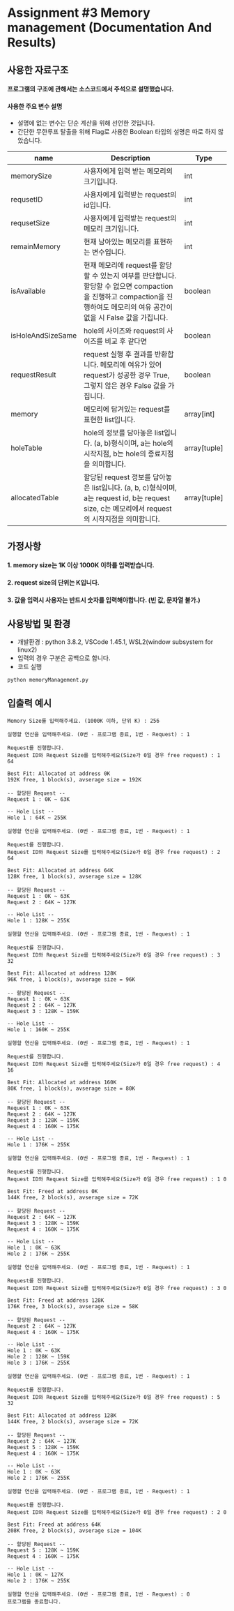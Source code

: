 
# Assignment #3 Memory management (Documentation And Results)
## 사용한 자료구조
#### 프로그램의 구조에 관해서는 소스코드에서 주석으로 설명했습니다.
#### 사용한 주요 변수 설명 
- 설명에 없는 변수는 단순 계산을 위해 선언한 것입니다. 
- 간단한 무한루프 탈출을 위해 Flag로 사용한 Boolean 타입의 설명은 따로 하지 않았습니다.

| name | Description                                                      | Type           |
| --------- | ---------------------------------------------------------------- | -------------- |
| memorySize | 사용자에게 입력 받는 메모리의 크기입니다. | int | 
| requsetID | 사용자에게 입력받는 request의 id입니다. | int |
| requsetSize | 사용자에게 입력받는 request의 메모리 크기입니다. | int |
| remainMemory | 현재 남아있는 메모리를 표현하는 변수입니다. | int |
| isAvailable | 현재 메모리에 request를 할당할 수 있는지 여부를 판단합니다. 할당할 수 없으면 compaction을 진행하고 compaction을 진행하여도 메모리의 여유 공간이 없을 시 False 값을 가집니다.| boolean |
| isHoleAndSizeSame | hole의 사이즈와 request의 사이즈를 비교 후 같다면  | boolean         |
| requestResult | request 실행 후 결과를 반환합니다. 메모리에 여유가 있어 request가 성공한 경우 True, 그렇지 않은 경우 False 값을 가집니다.  | boolean |
| memory | 메모리에 담겨있는 request를 표현한 list입니다. | array[int] |
| holeTable | hole의 정보를 담아놓은 list입니다. (a, b)형식이며, a는 hole의 시작지점, b는 hole의 종료지점을 의미합니다. | array[tuple] |
| allocatedTable | 할당된 request 정보를 담아놓은 list입니다. (a, b, c)형식이며, a는 request id, b는 request size, c는 메모리에서 request의 시작지점을 의미합니다. | array[tuple] |


## 가정사항
#### 1. memory size는 1K 이상 1000K 이하를 입력받습니다.
#### 2. request size의 단위는 K입니다.
#### 3. 값을 입력시 사용자는 반드시 숫자를 입력해야합니다. (빈 값, 문자열 불가.)

## 사용방법 및 환경
- 개발환경 : python 3.8.2, VSCode 1.45.1, WSL2(window subsystem for linux2)
- 입력의 경우 구분은 공백으로 합니다.
- 코드 실행
```
python memoryManagement.py
```

## 입출력 예시
```
Memory Size를 입력해주세요. (1000K 이하, 단위 K) : 256

실행할 연산을 입력해주세요. (0번 - 프로그램 종료, 1번 - Request) : 1

Request를 진행합니다.
Request ID와 Request Size를 입력해주세요(Size가 0일 경우 free request) : 1 64

Best Fit: Allocated at address 0K
192K free, 1 block(s), avserage size = 192K

-- 할당된 Request --
Request 1 : 0K ~ 63K

-- Hole List --
Hole 1 : 64K ~ 255K

실행할 연산을 입력해주세요. (0번 - 프로그램 종료, 1번 - Request) : 1

Request를 진행합니다.
Request ID와 Request Size를 입력해주세요(Size가 0일 경우 free request) : 2 64

Best Fit: Allocated at address 64K
128K free, 1 block(s), avserage size = 128K

-- 할당된 Request --
Request 1 : 0K ~ 63K
Request 2 : 64K ~ 127K

-- Hole List --
Hole 1 : 128K ~ 255K

실행할 연산을 입력해주세요. (0번 - 프로그램 종료, 1번 - Request) : 1

Request를 진행합니다.
Request ID와 Request Size를 입력해주세요(Size가 0일 경우 free request) : 3 32

Best Fit: Allocated at address 128K
96K free, 1 block(s), avserage size = 96K

-- 할당된 Request --
Request 1 : 0K ~ 63K
Request 2 : 64K ~ 127K
Request 3 : 128K ~ 159K

-- Hole List --
Hole 1 : 160K ~ 255K

실행할 연산을 입력해주세요. (0번 - 프로그램 종료, 1번 - Request) : 1

Request를 진행합니다.
Request ID와 Request Size를 입력해주세요(Size가 0일 경우 free request) : 4 16

Best Fit: Allocated at address 160K
80K free, 1 block(s), avserage size = 80K

-- 할당된 Request --
Request 1 : 0K ~ 63K
Request 2 : 64K ~ 127K
Request 3 : 128K ~ 159K
Request 4 : 160K ~ 175K

-- Hole List --
Hole 1 : 176K ~ 255K

실행할 연산을 입력해주세요. (0번 - 프로그램 종료, 1번 - Request) : 1

Request를 진행합니다.
Request ID와 Request Size를 입력해주세요(Size가 0일 경우 free request) : 1 0

Best Fit: Freed at address 0K
144K free, 2 block(s), avserage size = 72K

-- 할당된 Request --
Request 2 : 64K ~ 127K
Request 3 : 128K ~ 159K
Request 4 : 160K ~ 175K

-- Hole List --
Hole 1 : 0K ~ 63K
Hole 2 : 176K ~ 255K

실행할 연산을 입력해주세요. (0번 - 프로그램 종료, 1번 - Request) : 1

Request를 진행합니다.
Request ID와 Request Size를 입력해주세요(Size가 0일 경우 free request) : 3 0

Best Fit: Freed at address 128K
176K free, 3 block(s), avserage size = 58K

-- 할당된 Request --
Request 2 : 64K ~ 127K
Request 4 : 160K ~ 175K

-- Hole List --
Hole 1 : 0K ~ 63K
Hole 2 : 128K ~ 159K
Hole 3 : 176K ~ 255K

실행할 연산을 입력해주세요. (0번 - 프로그램 종료, 1번 - Request) : 1

Request를 진행합니다.
Request ID와 Request Size를 입력해주세요(Size가 0일 경우 free request) : 5 32

Best Fit: Allocated at address 128K
144K free, 2 block(s), avserage size = 72K

-- 할당된 Request --
Request 2 : 64K ~ 127K
Request 5 : 128K ~ 159K
Request 4 : 160K ~ 175K

-- Hole List --
Hole 1 : 0K ~ 63K
Hole 2 : 176K ~ 255K

실행할 연산을 입력해주세요. (0번 - 프로그램 종료, 1번 - Request) : 1

Request를 진행합니다.
Request ID와 Request Size를 입력해주세요(Size가 0일 경우 free request) : 2 0

Best Fit: Freed at address 64K
208K free, 2 block(s), avserage size = 104K

-- 할당된 Request --
Request 5 : 128K ~ 159K
Request 4 : 160K ~ 175K

-- Hole List --
Hole 1 : 0K ~ 127K
Hole 2 : 176K ~ 255K

실행할 연산을 입력해주세요. (0번 - 프로그램 종료, 1번 - Request) : 0
프로그램을 종료합니다. 
```